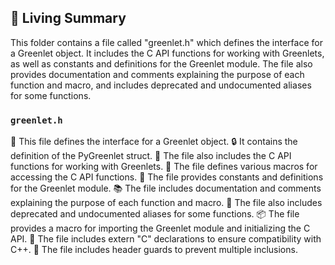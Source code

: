 

<!-- Living README Summary -->
## 🌳 Living Summary

This folder contains a file called "greenlet.h" which defines the interface for a Greenlet object. It includes the C API functions for working with Greenlets, as well as constants and definitions for the Greenlet module. The file also provides documentation and comments explaining the purpose of each function and macro, and includes deprecated and undocumented aliases for some functions.


### `greenlet.h`

📄 This file defines the interface for a Greenlet object.
🔒 It contains the definition of the PyGreenlet struct.
🔌 The file also includes the C API functions for working with Greenlets.
🔀 The file defines various macros for accessing the C API functions.
🔧 The file provides constants and definitions for the Greenlet module.
📚 The file includes documentation and comments explaining the purpose of each function and macro.
🚧 The file also includes deprecated and undocumented aliases for some functions.
📦 The file provides a macro for importing the Greenlet module and initializing the C API.
👥 The file includes extern "C" declarations to ensure compatibility with C++.
🔗 The file includes header guards to prevent multiple inclusions.

<!-- Living README Summary -->